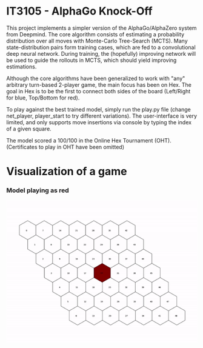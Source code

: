 # IT3105 - AlphaGo Knock-Off

This project implements a simpler version of the AlphaGo/AlphaZero system from Deepmind.
The core algorithm consists of estimating a probability distribution over all moves with Monte-Carlo Tree-Search (MCTS).
Many state-distribution pairs form training cases, which are fed to a convolutional deep neural network.
During training, the (hopefully) improving network will be used to guide the rollouts in MCTS, which should yield improving estimations.

Although the core algorithms have been generalized to work with "any" arbitrary turn-based 2-player game, the main focus has been on Hex.
The goal in Hex is to be the first to connect both sides of the board (Left/Right for blue, Top/Bottom for red).

To play against the best trained model, simply run the play.py file (change net_player, player_start to try different variations). 
The user-interface is very limited, and only supports move insertions via console by typing the index of a given square.

The model scored a 100/100 in the Online Hex Tournament (OHT).
(Certificates to play in OHT have been omitted)

# Visualization of a game
### Model playing as red
![](https://github.com/espsjo/it3105/blob/main/Documentation/visualization.gif)
